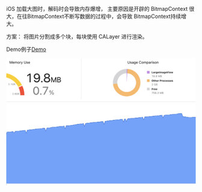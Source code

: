 iOS 加载大图时，解码时会导致内存爆增，
主要原因是开辟的 BitmapContext 很大，在往BitmapContext不断写数据的过程中，会导致 BitmapContext持续增大。

方案：
将图片分割成多个块，每块使用 CALayer 进行渲染。

Demo例子[Demo](./demo.gif)

![内存增长](./memory.png)
